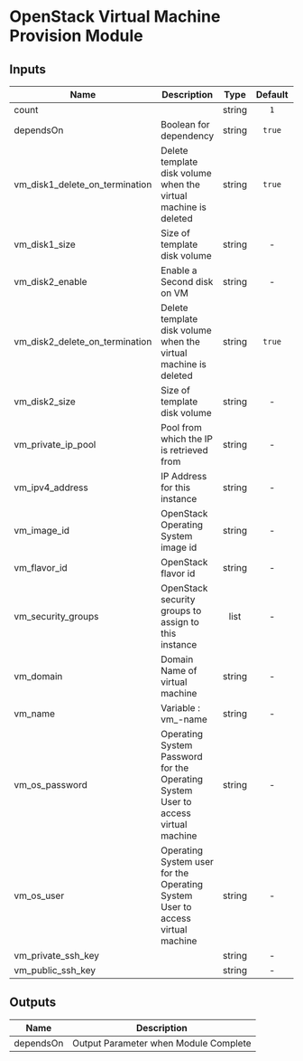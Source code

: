 <!---
Copyright IBM Corp. 2018, 2018
--->

# OpenStack Virtual Machine Provision Module

## Inputs

| Name | Description | Type | Default | Required |
|------|-------------|:----:|:-----:|:-----:|
| count |  | string | `1` | no |
| dependsOn | Boolean for dependency | string | `true` | no |
| vm_disk1_delete_on_termination | Delete template disk volume when the virtual machine is deleted | string | `true` | no |
| vm_disk1_size | Size of template disk volume | string | - | yes |
| vm_disk2_enable | Enable a Second disk on VM | string | - | yes |
| vm_disk2_delete_on_termination | Delete template disk volume when the virtual machine is deleted | string | `true` | no |
| vm_disk2_size | Size of template disk volume | string | - | yes |
| vm_private_ip_pool | Pool from which the IP is retrieved from | string | - | yes |
| vm_ipv4_address | IP Address for this instance | string | - | yes |
| vm_image_id | OpenStack Operating System image id | string | - | yes |
| vm_flavor_id | OpenStack flavor id | string | - | yes |
| vm_security_groups | OpenStack security groups to assign to this instance | list | - | yes |
| vm_domain | Domain Name of virtual machine | string | - | yes |
| vm_name | Variable : vm_-name | string | - | yes |
| vm_os_password | Operating System Password for the Operating System User to access virtual machine | string | - | yes |
| vm_os_user | Operating System user for the Operating System User to access virtual machine | string | - | yes |
| vm_private_ssh_key |  | string | - | yes |
| vm_public_ssh_key |  | string | - | yes |

## Outputs

| Name | Description |
|------|-------------|
| dependsOn | Output Parameter when Module Complete |
